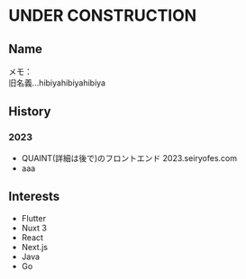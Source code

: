 # UNDER CONSTRUCTION

## Name

メモ：<br>
旧名義…hibiyahibiyahibiya


## History

### 2023
- QUAINT(詳細は後で)のフロントエンド 2023.seiryofes.com
- aaa



## Interests

- Flutter
- Nuxt 3
- React
- Next.js
- Java
- Go

<!--
- AWS
- Cloudflare Pages
- Cloudflare Workers
- Tailwind CSS
- NuxtUI
- SQL
- Unity
- C#
- (?)Rust
- (?)C++
- Kotlin? Swift?
-->
